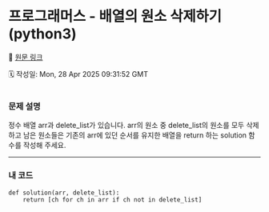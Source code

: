 # 프로그래머스 - 배열의 원소 삭제하기 (python3)

🔗 [원문 링크](https://velog.io/@tjeudeud/%ED%94%84%EB%A1%9C%EA%B7%B8%EB%9E%98%EB%A8%B8%EC%8A%A4-%EB%B0%B0%EC%97%B4%EC%9D%98-%EC%9B%90%EC%86%8C-%EC%82%AD%EC%A0%9C%ED%95%98%EA%B8%B0-python3)

🗓 작성일: Mon, 28 Apr 2025 09:31:52 GMT

<p><img alt="" src="https://velog.velcdn.com/images/tjeudeud/post/68669929-a9f8-48fc-a3f3-94a1e50ab4c9/image.png" /></p>
<h3 id="문제-설명">문제 설명</h3>
<p>정수 배열 arr과 delete_list가 있습니다. arr의 원소 중 delete_list의 원소를 모두 삭제하고 남은 원소들은 기존의 arr에 있던 순서를 유지한 배열을 return 하는 solution 함수를 작성해 주세요.</p>
<hr />
<h3 id="내-코드">내 코드</h3>
<pre><code>def solution(arr, delete_list):
    return [ch for ch in arr if ch not in delete_list]</code></pre>